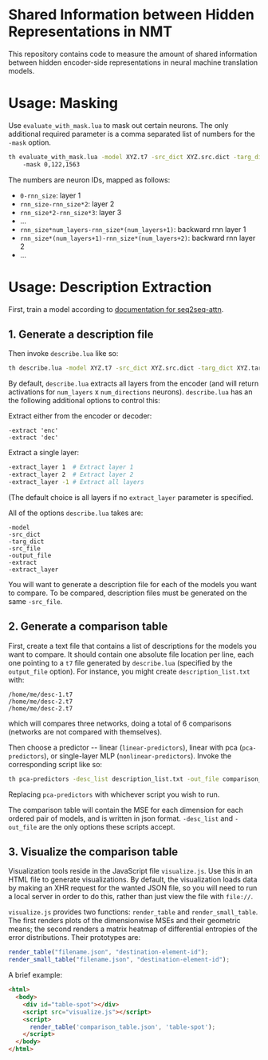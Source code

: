 
Shared Information between Hidden Representations in NMT
========================================================

This repository contains code to measure the amount of shared information between hidden encoder-side representations in neural machine translation models.

Usage: Masking
==============
Use `evaluate_with_mask.lua` to mask out certain neurons. The only additional required parameter is a comma separated list of numbers for the `-mask` option. 

```bash
th evaluate_with_mask.lua -model XYZ.t7 -src_dict XYZ.src.dict -targ_dict XYZ.targ.dict -src_file XYZ.tok -output_file XYZ.t7
	-mask 0,122,1563
```

The numbers are neuron IDs, mapped as follows:
- `0-rnn_size`: layer 1
- `rnn_size-rnn_size*2`: layer 2
- `rnn_size*2-rnn_size*3`: layer 3
- ...
- `rnn_size*num_layers-rnn_size*(num_layers+1)`: backward rnn layer 1
- `rnn_size*(num_layers+1)-rnn_size*(num_layers+2)`: backward rnn layer 2
- ...

Usage: Description Extraction
=============================

First, train a model according to [documentation for seq2seq-attn](https://github.com/harvardnlp/seq2seq-attn).

1\. Generate a description file
------------------------------

Then invoke `describe.lua` like so:

```bash
th describe.lua -model XYZ.t7 -src_dict XYZ.src.dict -targ_dict XYZ.targ.dict -src_file XYZ.tok -output_file XYZ.t7
```

By default, `describe.lua` extracts all layers from the encoder (and will return activations for `num_layers` x `num_directions` neurons). 
`describe.lua` has an the following additional options to control this:

Extract either from the encoder or decoder:
```
-extract 'enc'
-extract 'dec'
```

Extract a single layer:
```bash
-extract_layer 1  # Extract layer 1 
-extract_layer 2  # Extract layer 2 
-extract_layer -1 # Extract all layers 
```
(The default choice is all layers if no `extract_layer` parameter is specified.

All of the options `describe.lua` takes are:

```
-model
-src_dict
-targ_dict
-src_file
-output_file
-extract
-extract_layer
```

You will want to generate a description file for each of the models you want to compare. To be compared, description files must be generated on the same `-src_file`.

2\. Generate a comparison table
------------------------------

First, create a text file that contains a list of descriptions for the models you want to compare. It should contain one absolute file location per line, each one pointing to a `t7` file generated by `describe.lua` (specified by the `output_file` option). For instance, you might create `description_list.txt` with:

```
/home/me/desc-1.t7
/home/me/desc-2.t7
/home/me/desc-2.t7
```

which will compares three networks, doing a total of 6 comparisons (networks are not compared with themselves).

Then choose a predictor -- linear (`linear-predictors`), linear with pca (`pca-predictors`), or single-layer MLP (`nonlinear-predictors`). Invoke the corresponding script like so:

```bash
th pca-predictors -desc_list description_list.txt -out_file comparison_table.json
```

Replacing `pca-predictors` with whichever script you wish to run.

The comparison table will contain the MSE for each dimension for each ordered pair of models, and is written in json format. `-desc_list` and `-out_file` are the only options these scripts accept.

3\. Visualize the comparison table
---------------------------------

Visualization tools reside in the JavaScript file `visualize.js`. Use this in an HTML file to generate visualizations. By default, the visualization loads data by making an XHR request for the wanted JSON file, so you will need to run a local server in order to do this, rather than just view the file with `file://`.

`visualize.js` provides two functions: `render_table` and `render_small_table`. The first renders plots of the dimensionwise MSEs and their geometric means; the second renders a matrix heatmap of differential entropies of the error distributions. Their prototypes are:

```javascript
render_table("filename.json", "destination-element-id");
render_small_table("filename.json", "destination-element-id");
```

A brief example:

```html
<html>
  <body>
    <div id="table-spot"></div>
    <script src="visualize.js"></script>
    <script>
      render_table('comparison_table.json', 'table-spot');
    </script>
  </body>
</html>
```
